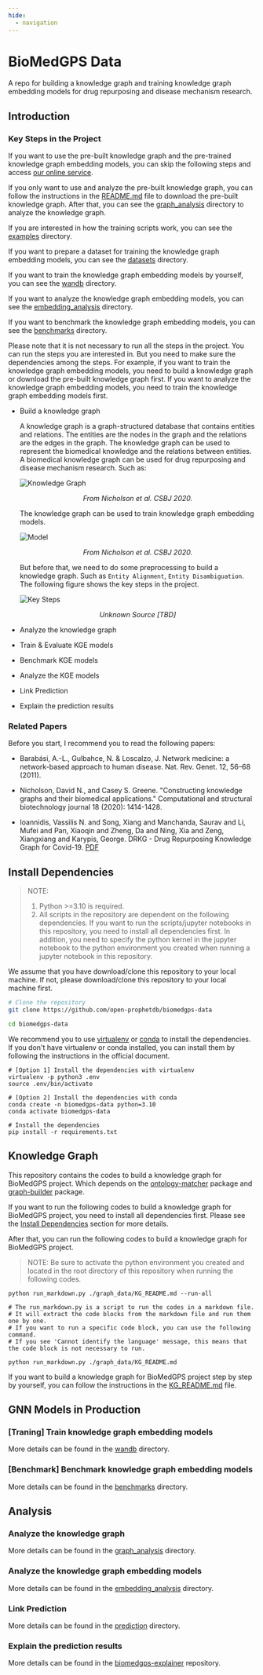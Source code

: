 ```yaml
---
hide:
  - navigation
---
```


# BioMedGPS Data

A repo for building a knowledge graph and training knowledge graph embedding models for drug repurposing and disease mechanism research.

## Introduction

### Key Steps in the Project

If you want to use the pre-built knowledge graph and the pre-trained knowledge graph embedding models, you can skip the following steps and access [our online service](https://drugs.3steps.cn/).

If you only want to use and analyze the pre-built knowledge graph, you can follow the instructions in the [README.md](https://open-prophetdb.github.io/biomedgps-data/graph_data_index) file to download the pre-built knowledge graph. After that, you can see the [graph_analysis](https://github.com/open-prophetdb/biomedgps-data/blob/main/graph_analysis) directory to analyze the knowledge graph.

If you are interested in how the training scripts work, you can see the [examples](https://github.com/open-prophetdb/biomedgps-data/blob/main/examples/notebooks) directory.

If you want to prepare a dataset for training the knowledge graph embedding models, you can see the [datasets](https://github.com/open-prophetdb/biomedgps-data/blob/main/datasets) directory.

If you want to train the knowledge graph embedding models by yourself, you can see the [wandb](https://github.com/open-prophetdb/biomedgps-data/blob/main/wandb) directory.

If you want to analyze the knowledge graph embedding models, you can see the [embedding_analysis](https://github.com/open-prophetdb/biomedgps-data/blob/main/embedding_analysis) directory.

If you want to benchmark the knowledge graph embedding models, you can see the [benchmarks](https://github.com/open-prophetdb/biomedgps-data/blob/main/benchmarks) directory.

Please note that it is not necessary to run all the steps in the project. You can run the steps you are interested in. But you need to make sure the dependencies among the steps. For example, if you want to train the knowledge graph embedding models, you need to build a knowledge graph or download the pre-built knowledge graph first. If you want to analyze the knowledge graph embedding models, you need to train the knowledge graph embedding models first.

- Build a knowledge graph

  A knowledge graph is a graph-structured database that contains entities and relations. The entities are the nodes in the graph and the relations are the edges in the graph. The knowledge graph can be used to represent the biomedical knowledge and the relations between entities. A biomedical knowledge graph can be used for drug repurposing and disease mechanism research. Such as:

  ![Knowledge Graph](https://raw.githubusercontent.com/open-prophetdb/biomedgps-data/main/assets/knowledge_graph.png)

  <p style="text-align: center;"><i>From Nicholson et al. CSBJ 2020.</i></p>
  
  The knowledge graph can be used to train knowledge graph embedding models.

  ![Model](https://raw.githubusercontent.com/open-prophetdb/biomedgps-data/main/assets/gnn_model.png)

  <p style="text-align: center;"><i>From Nicholson et al. CSBJ 2020.</i></p>
  
  But before that, we need to do some preprocessing to build a knowledge graph. Such as `Entity Alignment`, `Entity Disambiguation`. The following figure shows the key steps in the project.

  ![Key Steps](https://raw.githubusercontent.com/open-prophetdb/biomedgps-data/main/assets/key_steps.png)

  <p style="text-align: center;"><i>Unknown Source [TBD]</i></p>

- Analyze the knowledge graph

- Train & Evaluate KGE models

- Benchmark KGE models

- Analyze the KGE models

- Link Prediction

- Explain the prediction results

### Related Papers

Before you start, I recommend you to read the following papers:

- Barabási, A.-L., Gulbahce, N. & Loscalzo, J. Network medicine: a network-based approach to human disease. Nat. Rev. Genet. 12, 56–68 (2011).

- Nicholson, David N., and Casey S. Greene. "Constructing knowledge graphs and their biomedical applications." Computational and structural biotechnology journal 18 (2020): 1414-1428.

- Ioannidis, Vassilis N. and Song, Xiang and Manchanda, Saurav and Li, Mufei and Pan, Xiaoqin and Zheng, Da and Ning, Xia and Zeng, Xiangxiang and Karypis, George. DRKG - Drug Repurposing Knowledge Graph for Covid-19. <a href="https://github.com/gnn4dr/DRKG/blob/master/DRKG%20Drug%20Repurposing%20Knowledge%20Graph.pdf" target="_blank">PDF</a>

## Install Dependencies

> NOTE: 
> 1. Python >=3.10 is required.
> 2. All scripts in the repository are dependent on the following dependencies. If you want to run the scripts/jupyter notebooks in this repository, you need to install all dependencies first. In addition, you need to specify the python kernel in the jupyter notebook to the python environment you created when running a jupyter notebook in this repository.

We assume that you have download/clone this repository to your local machine. If not, please download/clone this repository to your local machine first.

```bash
# Clone the repository
git clone https://github.com/open-prophetdb/biomedgps-data

cd biomedgps-data
```

We recommend you to use [virtualenv](https://virtualenv.pypa.io/en/latest/) or [conda](https://docs.conda.io/en/latest/) to install the dependencies. If you don't have virtualenv or conda installed, you can install them by following the instructions in the official document.

```
# [Option 1] Install the dependencies with virtualenv
virtualenv -p python3 .env
source .env/bin/activate

# [Option 2] Install the dependencies with conda
conda create -n biomedgps-data python=3.10
conda activate biomedgps-data

# Install the dependencies
pip install -r requirements.txt
```

## Knowledge Graph

This repository contains the codes to build a knowledge graph for BioMedGPS project. Which depends on the [ontology-matcher](https://github.com/yjcyxky/ontology-matcher) package and [graph-builder](https://github.com/yjcyxky/graph-builder) package.

If you want to run the following codes to build a knowledge graph for BioMedGPS project, you need to install all dependencies first. Please see the [Install Dependencies](#install-dependencies) section for more details.

After that, you can run the following codes to build a knowledge graph for BioMedGPS project.

> NOTE: Be sure to activate the python environment you created and located in the root directory of this repository when running the following codes.

```
python run_markdown.py ./graph_data/KG_README.md --run-all

# The run_markdown.py is a script to run the codes in a markdown file. 
# It will extract the code blocks from the markdown file and run them one by one. 
# If you want to run a specific code block, you can use the following command. 
# If you see 'Cannot identify the language' message, this means that the code block is not necessary to run.

python run_markdown.py ./graph_data/KG_README.md
```

If you want to build a knowledge graph for BioMedGPS project step by step by yourself, you can follow the instructions in the [KG_README.md](https://open-prophetdb.github.io/biomedgps-data/graph_data_kg) file.

## GNN Models in Production

### [Traning] Train knowledge graph embedding models

More details can be found in the [wandb](https://github.com/open-prophetdb/biomedgps-data/blob/main/wandb) directory.

### [Benchmark] Benchmark knowledge graph embedding models

More details can be found in the [benchmarks](https://github.com/open-prophetdb/biomedgps-data/blob/main/benchmarks) directory.

## Analysis

### Analyze the knowledge graph

More details can be found in the [graph_analysis](https://github.com/open-prophetdb/biomedgps-data/blob/main/graph_analysis) directory.

### Analyze the knowledge graph embedding models

More details can be found in the [embedding_analysis](https://github.com/open-prophetdb/biomedgps-data/blob/main/embedding_analysis) directory.

### Link Prediction

More details can be found in the [prediction](https://github.com/open-prophetdb/biomedgps-data/blob/main/prediction) directory.

### Explain the prediction results

More details can be found in the [biomedgps-explainer](https://github.com/yjcyxky/biomedgps-explainer) repository.
